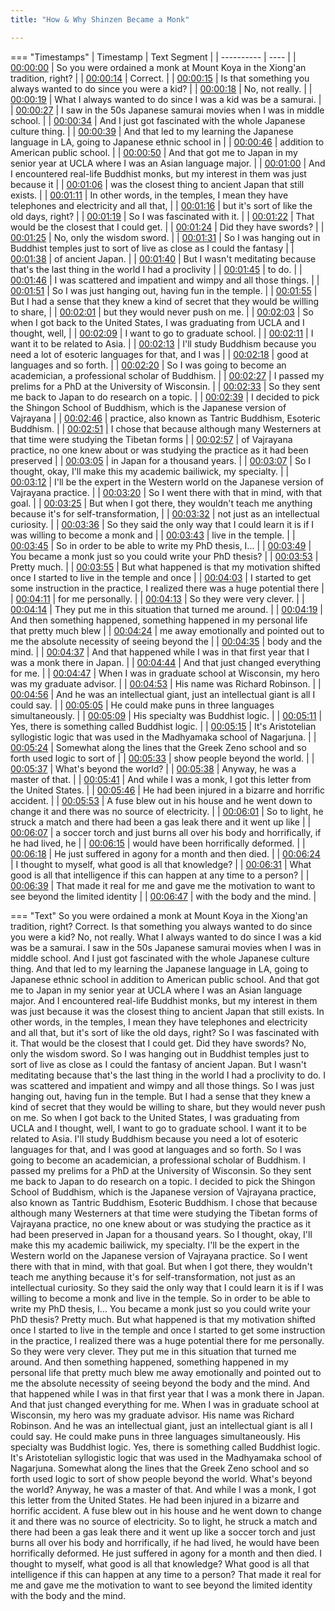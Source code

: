 ```yaml
---
title: "How & Why Shinzen Became a Monk"

---
```

=== "Timestamps"
    | Timestamp | Text Segment |
    | ---------- | ----  |
    | [00:00:00](https://www.youtube.com/watch?v=JN8Q2lmVC3A&t=0) |  So you were ordained a monk at Mount Koya in the Xiong'an tradition, right? |
    | [00:00:14](https://www.youtube.com/watch?v=JN8Q2lmVC3A&t=14) |  Correct. |
    | [00:00:15](https://www.youtube.com/watch?v=JN8Q2lmVC3A&t=15) |  Is that something you always wanted to do since you were a kid? |
    | [00:00:18](https://www.youtube.com/watch?v=JN8Q2lmVC3A&t=18) |  No, not really. |
    | [00:00:19](https://www.youtube.com/watch?v=JN8Q2lmVC3A&t=19) |  What I always wanted to do since I was a kid was be a samurai. |
    | [00:00:27](https://www.youtube.com/watch?v=JN8Q2lmVC3A&t=27) |  I saw in the 50s Japanese samurai movies when I was in middle school. |
    | [00:00:34](https://www.youtube.com/watch?v=JN8Q2lmVC3A&t=34) |  And I just got fascinated with the whole Japanese culture thing. |
    | [00:00:39](https://www.youtube.com/watch?v=JN8Q2lmVC3A&t=39) |  And that led to my learning the Japanese language in LA, going to Japanese ethnic school in |
    | [00:00:46](https://www.youtube.com/watch?v=JN8Q2lmVC3A&t=46) |  addition to American public school. |
    | [00:00:50](https://www.youtube.com/watch?v=JN8Q2lmVC3A&t=50) |  And that got me to Japan in my senior year at UCLA where I was an Asian language major. |
    | [00:01:00](https://www.youtube.com/watch?v=JN8Q2lmVC3A&t=60) |  And I encountered real-life Buddhist monks, but my interest in them was just because it |
    | [00:01:06](https://www.youtube.com/watch?v=JN8Q2lmVC3A&t=66) |  was the closest thing to ancient Japan that still exists. |
    | [00:01:11](https://www.youtube.com/watch?v=JN8Q2lmVC3A&t=71) |  In other words, in the temples, I mean they have telephones and electricity and all that, |
    | [00:01:16](https://www.youtube.com/watch?v=JN8Q2lmVC3A&t=76) |  but it's sort of like the old days, right? |
    | [00:01:19](https://www.youtube.com/watch?v=JN8Q2lmVC3A&t=79) |  So I was fascinated with it. |
    | [00:01:22](https://www.youtube.com/watch?v=JN8Q2lmVC3A&t=82) |  That would be the closest that I could get. |
    | [00:01:24](https://www.youtube.com/watch?v=JN8Q2lmVC3A&t=84) |  Did they have swords? |
    | [00:01:25](https://www.youtube.com/watch?v=JN8Q2lmVC3A&t=85) |  No, only the wisdom sword. |
    | [00:01:31](https://www.youtube.com/watch?v=JN8Q2lmVC3A&t=91) |  So I was hanging out in Buddhist temples just to sort of live as close as I could the fantasy |
    | [00:01:38](https://www.youtube.com/watch?v=JN8Q2lmVC3A&t=98) |  of ancient Japan. |
    | [00:01:40](https://www.youtube.com/watch?v=JN8Q2lmVC3A&t=100) |  But I wasn't meditating because that's the last thing in the world I had a proclivity |
    | [00:01:45](https://www.youtube.com/watch?v=JN8Q2lmVC3A&t=105) |  to do. |
    | [00:01:46](https://www.youtube.com/watch?v=JN8Q2lmVC3A&t=106) |  I was scattered and impatient and wimpy and all those things. |
    | [00:01:51](https://www.youtube.com/watch?v=JN8Q2lmVC3A&t=111) |  So I was just hanging out, having fun in the temple. |
    | [00:01:55](https://www.youtube.com/watch?v=JN8Q2lmVC3A&t=115) |  But I had a sense that they knew a kind of secret that they would be willing to share, |
    | [00:02:01](https://www.youtube.com/watch?v=JN8Q2lmVC3A&t=121) |  but they would never push on me. |
    | [00:02:03](https://www.youtube.com/watch?v=JN8Q2lmVC3A&t=123) |  So when I got back to the United States, I was graduating from UCLA and I thought, well, |
    | [00:02:09](https://www.youtube.com/watch?v=JN8Q2lmVC3A&t=129) |  I want to go to graduate school. |
    | [00:02:11](https://www.youtube.com/watch?v=JN8Q2lmVC3A&t=131) |  I want it to be related to Asia. |
    | [00:02:13](https://www.youtube.com/watch?v=JN8Q2lmVC3A&t=133) |  I'll study Buddhism because you need a lot of esoteric languages for that, and I was |
    | [00:02:18](https://www.youtube.com/watch?v=JN8Q2lmVC3A&t=138) |  good at languages and so forth. |
    | [00:02:20](https://www.youtube.com/watch?v=JN8Q2lmVC3A&t=140) |  So I was going to become an academician, a professional scholar of Buddhism. |
    | [00:02:27](https://www.youtube.com/watch?v=JN8Q2lmVC3A&t=147) |  I passed my prelims for a PhD at the University of Wisconsin. |
    | [00:02:33](https://www.youtube.com/watch?v=JN8Q2lmVC3A&t=153) |  So they sent me back to Japan to do research on a topic. |
    | [00:02:39](https://www.youtube.com/watch?v=JN8Q2lmVC3A&t=159) |  I decided to pick the Shingon School of Buddhism, which is the Japanese version of Vajrayana |
    | [00:02:46](https://www.youtube.com/watch?v=JN8Q2lmVC3A&t=166) |  practice, also known as Tantric Buddhism, Esoteric Buddhism. |
    | [00:02:51](https://www.youtube.com/watch?v=JN8Q2lmVC3A&t=171) |  I chose that because although many Westerners at that time were studying the Tibetan forms |
    | [00:02:57](https://www.youtube.com/watch?v=JN8Q2lmVC3A&t=177) |  of Vajrayana practice, no one knew about or was studying the practice as it had been preserved |
    | [00:03:05](https://www.youtube.com/watch?v=JN8Q2lmVC3A&t=185) |  in Japan for a thousand years. |
    | [00:03:07](https://www.youtube.com/watch?v=JN8Q2lmVC3A&t=187) |  So I thought, okay, I'll make this my academic bailiwick, my specialty. |
    | [00:03:12](https://www.youtube.com/watch?v=JN8Q2lmVC3A&t=192) |  I'll be the expert in the Western world on the Japanese version of Vajrayana practice. |
    | [00:03:20](https://www.youtube.com/watch?v=JN8Q2lmVC3A&t=200) |  So I went there with that in mind, with that goal. |
    | [00:03:25](https://www.youtube.com/watch?v=JN8Q2lmVC3A&t=205) |  But when I got there, they wouldn't teach me anything because it's for self-transformation, |
    | [00:03:32](https://www.youtube.com/watch?v=JN8Q2lmVC3A&t=212) |  not just as an intellectual curiosity. |
    | [00:03:36](https://www.youtube.com/watch?v=JN8Q2lmVC3A&t=216) |  So they said the only way that I could learn it is if I was willing to become a monk and |
    | [00:03:43](https://www.youtube.com/watch?v=JN8Q2lmVC3A&t=223) |  live in the temple. |
    | [00:03:45](https://www.youtube.com/watch?v=JN8Q2lmVC3A&t=225) |  So in order to be able to write my PhD thesis, I... |
    | [00:03:49](https://www.youtube.com/watch?v=JN8Q2lmVC3A&t=229) |  You became a monk just so you could write your PhD thesis? |
    | [00:03:53](https://www.youtube.com/watch?v=JN8Q2lmVC3A&t=233) |  Pretty much. |
    | [00:03:55](https://www.youtube.com/watch?v=JN8Q2lmVC3A&t=235) |  But what happened is that my motivation shifted once I started to live in the temple and once |
    | [00:04:03](https://www.youtube.com/watch?v=JN8Q2lmVC3A&t=243) |  I started to get some instruction in the practice, I realized there was a huge potential there |
    | [00:04:11](https://www.youtube.com/watch?v=JN8Q2lmVC3A&t=251) |  for me personally. |
    | [00:04:13](https://www.youtube.com/watch?v=JN8Q2lmVC3A&t=253) |  So they were very clever. |
    | [00:04:14](https://www.youtube.com/watch?v=JN8Q2lmVC3A&t=254) |  They put me in this situation that turned me around. |
    | [00:04:19](https://www.youtube.com/watch?v=JN8Q2lmVC3A&t=259) |  And then something happened, something happened in my personal life that pretty much blew |
    | [00:04:24](https://www.youtube.com/watch?v=JN8Q2lmVC3A&t=264) |  me away emotionally and pointed out to me the absolute necessity of seeing beyond the |
    | [00:04:35](https://www.youtube.com/watch?v=JN8Q2lmVC3A&t=275) |  body and the mind. |
    | [00:04:37](https://www.youtube.com/watch?v=JN8Q2lmVC3A&t=277) |  And that happened while I was in that first year that I was a monk there in Japan. |
    | [00:04:44](https://www.youtube.com/watch?v=JN8Q2lmVC3A&t=284) |  And that just changed everything for me. |
    | [00:04:47](https://www.youtube.com/watch?v=JN8Q2lmVC3A&t=287) |  When I was in graduate school at Wisconsin, my hero was my graduate advisor. |
    | [00:04:53](https://www.youtube.com/watch?v=JN8Q2lmVC3A&t=293) |  His name was Richard Robinson. |
    | [00:04:56](https://www.youtube.com/watch?v=JN8Q2lmVC3A&t=296) |  And he was an intellectual giant, just an intellectual giant is all I could say. |
    | [00:05:05](https://www.youtube.com/watch?v=JN8Q2lmVC3A&t=305) |  He could make puns in three languages simultaneously. |
    | [00:05:09](https://www.youtube.com/watch?v=JN8Q2lmVC3A&t=309) |  His specialty was Buddhist logic. |
    | [00:05:11](https://www.youtube.com/watch?v=JN8Q2lmVC3A&t=311) |  Yes, there is something called Buddhist logic. |
    | [00:05:15](https://www.youtube.com/watch?v=JN8Q2lmVC3A&t=315) |  It's Aristotelian syllogistic logic that was used in the Madhyamaka school of Nagarjuna. |
    | [00:05:24](https://www.youtube.com/watch?v=JN8Q2lmVC3A&t=324) |  Somewhat along the lines that the Greek Zeno school and so forth used logic to sort of |
    | [00:05:33](https://www.youtube.com/watch?v=JN8Q2lmVC3A&t=333) |  show people beyond the world. |
    | [00:05:37](https://www.youtube.com/watch?v=JN8Q2lmVC3A&t=337) |  What's beyond the world? |
    | [00:05:38](https://www.youtube.com/watch?v=JN8Q2lmVC3A&t=338) |  Anyway, he was a master of that. |
    | [00:05:41](https://www.youtube.com/watch?v=JN8Q2lmVC3A&t=341) |  And while I was a monk, I got this letter from the United States. |
    | [00:05:46](https://www.youtube.com/watch?v=JN8Q2lmVC3A&t=346) |  He had been injured in a bizarre and horrific accident. |
    | [00:05:53](https://www.youtube.com/watch?v=JN8Q2lmVC3A&t=353) |  A fuse blew out in his house and he went down to change it and there was no source of electricity. |
    | [00:06:01](https://www.youtube.com/watch?v=JN8Q2lmVC3A&t=361) |  So to light, he struck a match and there had been a gas leak there and it went up like |
    | [00:06:07](https://www.youtube.com/watch?v=JN8Q2lmVC3A&t=367) |  a soccer torch and just burns all over his body and horrifically, if he had lived, he |
    | [00:06:15](https://www.youtube.com/watch?v=JN8Q2lmVC3A&t=375) |  would have been horrifically deformed. |
    | [00:06:18](https://www.youtube.com/watch?v=JN8Q2lmVC3A&t=378) |  He just suffered in agony for a month and then died. |
    | [00:06:24](https://www.youtube.com/watch?v=JN8Q2lmVC3A&t=384) |  I thought to myself, what good is all that knowledge? |
    | [00:06:31](https://www.youtube.com/watch?v=JN8Q2lmVC3A&t=391) |  What good is all that intelligence if this can happen at any time to a person? |
    | [00:06:39](https://www.youtube.com/watch?v=JN8Q2lmVC3A&t=399) |  That made it real for me and gave me the motivation to want to see beyond the limited identity |
    | [00:06:47](https://www.youtube.com/watch?v=JN8Q2lmVC3A&t=407) |  with the body and the mind. |

=== "Text"
     So you were ordained a monk at Mount Koya in the Xiong'an tradition, right? Correct. Is that something you always wanted to do since you were a kid? No, not really. What I always wanted to do since I was a kid was be a samurai. I saw in the 50s Japanese samurai movies when I was in middle school. And I just got fascinated with the whole Japanese culture thing. And that led to my learning the Japanese language in LA, going to Japanese ethnic school in addition to American public school. And that got me to Japan in my senior year at UCLA where I was an Asian language major. And I encountered real-life Buddhist monks, but my interest in them was just because it was the closest thing to ancient Japan that still exists. In other words, in the temples, I mean they have telephones and electricity and all that, but it's sort of like the old days, right? So I was fascinated with it. That would be the closest that I could get. Did they have swords? No, only the wisdom sword. So I was hanging out in Buddhist temples just to sort of live as close as I could the fantasy of ancient Japan. But I wasn't meditating because that's the last thing in the world I had a proclivity to do. I was scattered and impatient and wimpy and all those things. So I was just hanging out, having fun in the temple. But I had a sense that they knew a kind of secret that they would be willing to share, but they would never push on me. So when I got back to the United States, I was graduating from UCLA and I thought, well, I want to go to graduate school. I want it to be related to Asia. I'll study Buddhism because you need a lot of esoteric languages for that, and I was good at languages and so forth. So I was going to become an academician, a professional scholar of Buddhism. I passed my prelims for a PhD at the University of Wisconsin. So they sent me back to Japan to do research on a topic. I decided to pick the Shingon School of Buddhism, which is the Japanese version of Vajrayana practice, also known as Tantric Buddhism, Esoteric Buddhism. I chose that because although many Westerners at that time were studying the Tibetan forms of Vajrayana practice, no one knew about or was studying the practice as it had been preserved in Japan for a thousand years. So I thought, okay, I'll make this my academic bailiwick, my specialty. I'll be the expert in the Western world on the Japanese version of Vajrayana practice. So I went there with that in mind, with that goal. But when I got there, they wouldn't teach me anything because it's for self-transformation, not just as an intellectual curiosity. So they said the only way that I could learn it is if I was willing to become a monk and live in the temple. So in order to be able to write my PhD thesis, I... You became a monk just so you could write your PhD thesis? Pretty much. But what happened is that my motivation shifted once I started to live in the temple and once I started to get some instruction in the practice, I realized there was a huge potential there for me personally. So they were very clever. They put me in this situation that turned me around. And then something happened, something happened in my personal life that pretty much blew me away emotionally and pointed out to me the absolute necessity of seeing beyond the body and the mind. And that happened while I was in that first year that I was a monk there in Japan. And that just changed everything for me. When I was in graduate school at Wisconsin, my hero was my graduate advisor. His name was Richard Robinson. And he was an intellectual giant, just an intellectual giant is all I could say. He could make puns in three languages simultaneously. His specialty was Buddhist logic. Yes, there is something called Buddhist logic. It's Aristotelian syllogistic logic that was used in the Madhyamaka school of Nagarjuna. Somewhat along the lines that the Greek Zeno school and so forth used logic to sort of show people beyond the world. What's beyond the world? Anyway, he was a master of that. And while I was a monk, I got this letter from the United States. He had been injured in a bizarre and horrific accident. A fuse blew out in his house and he went down to change it and there was no source of electricity. So to light, he struck a match and there had been a gas leak there and it went up like a soccer torch and just burns all over his body and horrifically, if he had lived, he would have been horrifically deformed. He just suffered in agony for a month and then died. I thought to myself, what good is all that knowledge? What good is all that intelligence if this can happen at any time to a person? That made it real for me and gave me the motivation to want to see beyond the limited identity with the body and the mind.